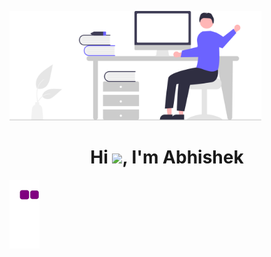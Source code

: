 <a href="#"><img width="80%" height="auto" src="./undraw_hello_re_3evm.svg" height="175px"/></a>
<h1 align="center">Hi <img src="https://raw.githubusercontent.com/MartinHeinz/MartinHeinz/master/wave.gif" width="30px">, I'm Abhishek</h1>


![snake gif](https://github.com/Abhishekcs001/Abhishekcs001/blob/output/github-contribution-grid-snake.gif)


<!-- <div>
  <img src="./github-user-contribution.svg" alt="snake">
</div>
 -->
